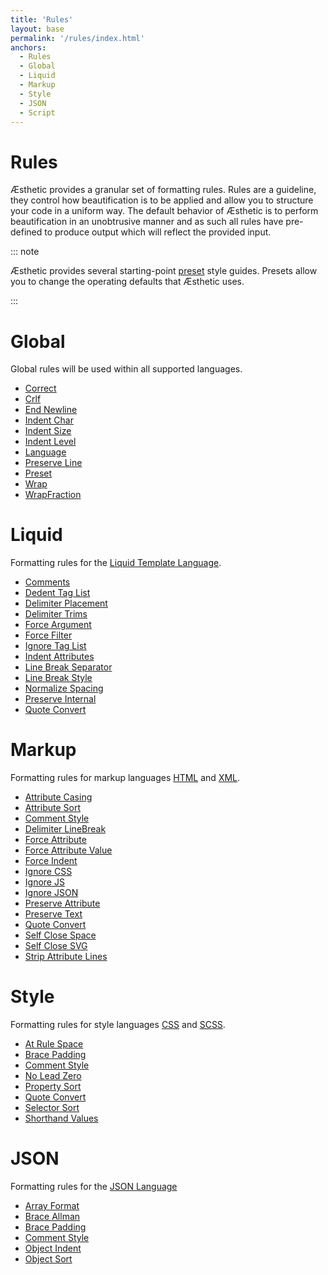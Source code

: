 ```yaml
---
title: 'Rules'
layout: base
permalink: '/rules/index.html'
anchors:
  - Rules
  - Global
  - Liquid
  - Markup
  - Style
  - JSON
  - Script
---
```


# Rules

Æsthetic provides a granular set of formatting rules. Rules are a guideline, they control how beautification is to be applied and allow you to structure your code in a uniform way. The default behavior of Æsthetic is to perform beautification in an unobtrusive manner and as such all rules have pre-defined to produce output which will reflect the provided input.

::: note

Æsthetic provides several starting-point [preset](/rules/global/preset) style guides. Presets allow you to change the operating defaults that Æsthetic uses.

:::

# Global

Global rules will be used within all supported languages.

- [Correct](/rules/global/correct)
- [Crlf](/rules/global/crlf/)
- [End Newline](/rules/global/endNewline)
- [Indent Char](/rules/global/indentChar/)
- [Indent Size](/rules/global/indentSize/)
- [Indent Level](/rules/global/indentLevel/)
- [Language](/rules/global/language)
- [Preserve Line](/rules/global/preserveLine/)
- [Preset](/rules/global/preset/)
- [Wrap](/rules/global/wrap/)
- [WrapFraction](/rules/global/wrapFraction/)

# Liquid

Formatting rules for the [Liquid Template Language](https://shopify.github.io/liquid/).

- [Comments](/rules/liquid/comments)
- [Dedent Tag List](/rules/liquid/dedentTagList)
- [Delimiter Placement](/rules/liquid/delimiterPlacement)
- [Delimiter Trims](/rules/liquid/delimiterTrims)
- [Force Argument](/rules/liquid/forceArgument)
- [Force Filter](/rules/liquid/forceFilter)
- [Ignore Tag List](/rules/liquid/ignoreTagList)
- [Indent Attributes](/rules/liquid/indentAttributes)
- [Line Break Separator](/rules/liquid/lineBreakSeparator)
- [Line Break Style](/rules/liquid/lineBreakSeparator)
- [Normalize Spacing](/rules/liquid/normalizeSpacing)
- [Preserve Internal](/rules/liquid/preserveInternal)
- [Quote Convert](/rules/liquid/quoteConvert)

# Markup

Formatting rules for markup languages [HTML](https://en.wikipedia.org/wiki/HTML) and [XML](https://developer.mozilla.org/en-US/docs/Web/XML/XML_introduction).

- [Attribute Casing](/rules/markup/attributCasing)
- [Attribute Sort](/rules/markup/attributeSort)
- [Comment Style](/rules/markup/commentStyle)
- [Delimiter LineBreak](/rules/markup/delimiterLineBreak)
- [Force Attribute](/rules/markup/forceAttribute)
- [Force Attribute Value](/rules/markup/forceAttributeValue)
- [Force Indent](/rules/markup/forceIndent)
- [Ignore CSS](/rules/markup/ignoreCSS)
- [Ignore JS](/rules/markup/ignoreJS)
- [Ignore JSON](/rules/markup/ignoreJSON)
- [Preserve Attribute](/rules/markup/preserveAttribute)
- [Preserve Text](/rules/markup/preserveText)
- [Quote Convert](/rules/markup/quoteConvert)
- [Self Close Space](/rules/markup/selfCloseSpace)
- [Self Close SVG](/rules/markup/selfCloseSVG)
- [Strip Attribute Lines](/rules/markup/stripAttributeLines)

# Style

Formatting rules for style languages [CSS](https://en.wikipedia.org/wiki/CSS) and [SCSS](https://sass-lang.com).

- [At Rule Space](/rules/style/atRuleSpace)
- [Brace Padding](/rules/style/bracePadding)
- [Comment Style](/rules/style/commentStyle)
- [No Lead Zero](/rules/style/noLeadZero)
- [Property Sort](/rules/style/propertySort)
- [Quote Convert](/rules/style/quoteConvert)
- [Selector Sort](/rules/style/selectorSort)
- [Shorthand Values](/rules/style/shorthandValues)

# JSON

Formatting rules for the [JSON Language](https://en.wikipedia.org/wiki/JSON)

- [Array Format](/rules/json/arrayFormat)
- [Brace Allman](/rules/json/braceAllman)
- [Brace Padding](/rules/json/bracePadding)
- [Comment Style](/rules/json/commentStyle)
- [Object Indent](/rules/json/objectIndent)
- [Object Sort](/rules/json/objectSort)
